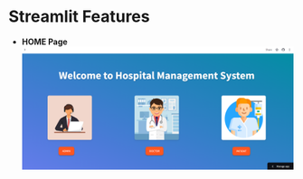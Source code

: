 # Streamlit Features

- **HOME Page**
![App Screenshot](https://github.com/Komalsai234/Hospital-Management-System/blob/2b4ee1bb0016191e9a36ae744dd61f9050f0df1a/Screenshots/Home.png)

